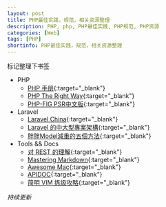 ```yaml
---
layout: post
title: PHP最佳实践，规范，相关资源整理
description: PHP, php, PHP最佳实践, PHP规范, PHP资源
categories: [Web]
tags: [PHP]
shortinfo: PHP最佳实践，规范，相关资源整理
---
```


标记整理下书签
- PHP
  - [PHP 手册](http://php.net/manual/zh/){:target="_blank"}
  - [PHP The Right Way](http://laravel-china.github.io/php-the-right-way/){:target="_blank"}
  - [PHP-FIG PSR中文版](https://github.com/PizzaLiu/PHP-FIG){:target="_blank"}
- Laravel
  - [Laravel China](https://laravel-china.org/){:target="_blank"}
  - [Laravel 的中大型專案架構](http://oomusou.io/laravel/laravel-architecture/){:target="_blank"}
  - [胖胖Model減重的五個方法](http://slides.com/howtomakeaturn/model#/){:target="_blank"}
- Tools && Docs
  - [对 REST 的理解](http://blog.lyyw.info/2017/02/09/2017-02-09%20%E5%AF%B9rest%E7%9A%84%E7%90%86%E8%A7%A3/){:target="_blank"}
  - [Mastering Markdown](https://guides.github.com/features/mastering-markdown/){:target="_blank"}
  - [Awesome Mac](https://jaywcjlove.github.io/awesome-mac/index.zh.html){:target="_blank"}
  - [APIDOC](http://apidocjs.com/){:target="_blank"}
  - [简明 VIM 练级攻略](http://coolshell.cn/articles/5426.html){:target="_blank"}

_持续更新_
